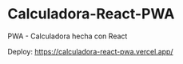 # Calculadora-React-PWA
PWA - Calculadora hecha con React 

Deploy: https://calculadora-react-pwa.vercel.app/
